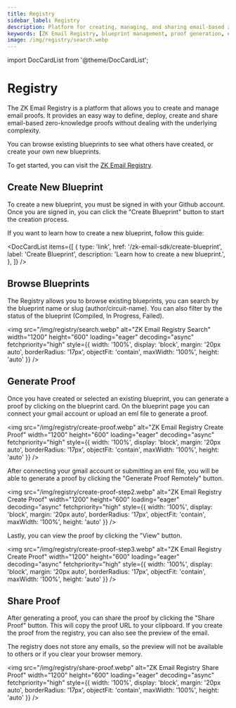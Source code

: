```yaml
---
title: Registry
sidebar_label: Registry
description: Platform for creating, managing, and sharing email-based zero-knowledge proofs through blueprints. Features Gmail integration, proof generation, and sharing capabilities
keywords: [ZK Email Registry, blueprint management, proof generation, email verification, zero-knowledge proofs, Gmail integration, proof sharing, blueprint creation, proof preview, blueprint search]
image: /img/registry/search.webp
---
```


import DocCardList from '@theme/DocCardList';

# Registry

<Head>
  <link 
    rel="preload" 
    as="image" 
    href="/img/registry/search.webp"
    fetchpriority="high"
  />
  <link 
    rel="preload" 
    as="image" 
    href="/img/registry/create-proof.webp"
    fetchpriority="high"
  />
  <link 
    rel="preload" 
    as="image" 
    href="/img/registry/create-proof-step2.webp"
    fetchpriority="high"
  />
  <link 
    rel="preload" 
    as="image" 
    href="/img/registry/create-proof-step3.webp"
    fetchpriority="high"
  />
</Head>

The ZK Email Registry is a platform that allows you to create and manage email proofs. It provides an easy way to define, deploy, create and share email-based zero-knowledge proofs without dealing with the underlying complexity.

You can browse existing blueprints to see what others have created, or create your own new blueprints.

To get started, you can visit the [ZK Email Registry](https://registry.zk.email).

## Create New Blueprint

To create a new blueprint, you must be signed in with your Github account. Once you are signed in, you can click the "Create Blueprint" button to start the creation process.

If you want to learn how to create a new blueprint, follow this guide:

<DocCardList 
  items={[
    {
      type: 'link',
      href: '/zk-email-sdk/create-blueprint',
      label: 'Create Blueprint',
      description: 'Learn how to create a new blueprint.',
    },
  ]}
/>

## Browse Blueprints

The Registry allows you to browse existing blueprints, you can search by the blueprint name or slug (author/circuit-name). You can also filter by the status of the blueprint (Compiled, In Progress, Failed).

<img 
  src="/img/registry/search.webp" 
  alt="ZK Email Registry Search" 
  width="1200"
  height="600"
  loading="eager"
  decoding="async"
  fetchpriority="high"
  style={{
    width: '100%',
    display: 'block',
    margin: '20px auto',
    borderRadius: '17px',
    objectFit: 'contain',
    maxWidth: '100%',
    height: 'auto'
  }}
/>

## Generate Proof

Once you have created or selected an existing blueprint, you can generate a proof by clicking on the blueprint card. On the blueprint page you can connect your gmail account or upload an eml file to generate a proof.

<img 
  src="/img/registry/create-proof.webp" 
  alt="ZK Email Registry Create Proof" 
  width="1200"
  height="600"
  loading="eager"
  decoding="async"
  fetchpriority="high"
  style={{
    width: '100%',
    display: 'block',
    margin: '20px auto',
    borderRadius: '17px',
    objectFit: 'contain',
    maxWidth: '100%',
    height: 'auto'
  }}
/>

After connecting your gmail account or submitting an eml file, you will be able to generate a proof by clicking the "Generate Proof Remotely" button.

<img 
  src="/img/registry/create-proof-step2.webp" 
  alt="ZK Email Registry Create Proof" 
  width="1200"
  height="600"
  loading="eager"
  decoding="async"
  fetchpriority="high"
  style={{
    width: '100%',
    display: 'block',
    margin: '20px auto',
    borderRadius: '17px',
    objectFit: 'contain',
    maxWidth: '100%',
    height: 'auto'
  }}
/>

Lastly, you can view the proof by clicking the "View" button.

<img 
  src="/img/registry/create-proof-step3.webp" 
  alt="ZK Email Registry Create Proof" 
  width="1200"
  height="600"
  loading="eager"
  decoding="async"
  fetchpriority="high"
  style={{
    width: '100%',
    display: 'block',
    margin: '20px auto',
    borderRadius: '17px',
    objectFit: 'contain',
    maxWidth: '100%',
    height: 'auto'
  }}
/>

## Share Proof

After generating a proof, you can share the proof by clicking the "Share Proof" button. This will copy the proof URL to your clipboard. If you create the proof from the registry, you can also see the preview of the email.

The registry does not store any emails, so the preview will not be available to others or if you clear your browser memory.

<img 
  src="/img/registry/share-proof.webp" 
  alt="ZK Email Registry Share Proof" 
  width="1200"
  height="600"
  loading="eager"
  decoding="async"
  fetchpriority="high"
  style={{
    width: '100%',
    display: 'block',
    margin: '20px auto',
    borderRadius: '17px',
    objectFit: 'contain',
    maxWidth: '100%',
    height: 'auto'
  }}
/>
